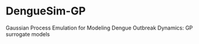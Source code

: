 # DengueSim-GP
Gaussian Process Emulation for Modeling Dengue Outbreak Dynamics: GP surrogate models

